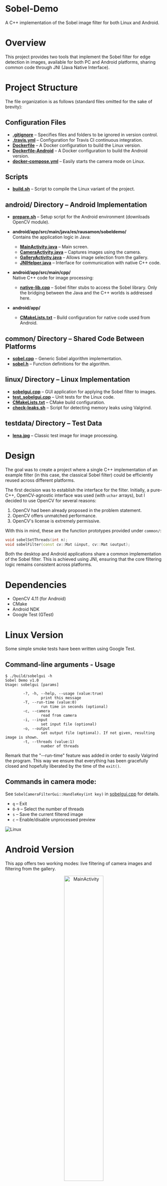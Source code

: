 # Sobel-Demo

A C++ implementation of the Sobel image filter for both Linux and Android.

# Overview

This project provides two tools that implement the Sobel filter for edge detection in images, available for both PC and Android platforms, sharing common code through JNI (Java Native Interface).

# **Project Structure**

The file organization is as follows (standard files omitted for the sake of brevity):

## **Configuration Files**
- **[.gitignore](.gitignore)** – Specifies files and folders to be ignored in version control.
- **[.travis.yml](.travis.yml)** – Configuration for Travis CI continuous integration.
- **[Dockerfile](Dockerfile)** – A Docker configuration to build the Linux version.
- **[Dockerfile-Android](Dockerfile-Android)** – A Docker configuration to build the Android version.
- **[docker-compose.yml](docker-compose.yml)** – Easily starts the camera mode on Linux.

## **Scripts**
- **[build.sh](build.sh)** – Script to compile the Linux variant of the project.

## **android/ Directory – Android Implementation**
- **[prepare.sh](android/prepare.sh)** – Setup script for the Android environment (downloads OpenCV module).
- **android/app/src/main/java/es/rausamon/sobeldemo/**  
  Contains the application logic in Java:
  - **[MainActivity.java](android/app/src/main/java/es/rausamon/sobeldemo/MainActivity.java)** – Main screen.
  - **[CameraActivity.java](android/app/src/main/java/es/rausamon/sobeldemo/CameraActivity.java)** – Captures images using the camera.
  - **[GalleryActivity.java](android/app/src/main/java/es/rausamon/sobeldemo/GalleryActivity.java)** – Allows image selection from the gallery.
  - **[JNIHelper.java](android/app/src/main/java/es/rausamon/sobeldemo/JNIHelper.java)** – Interface for communication with native C++ code.

- **android/app/src/main/cpp/**  
  Native C++ code for image processing:
  - **[native-lib.cpp](android/app/src/main/cpp/native-lib.cpp)** – Sobel filter stubs to access the Sobel library. Only the bridging between the Java and the C++ worlds is addressed here.

- **android/app/**
  - **[CMakeLists.txt](android/app/CMakeLists.txt)** – Build configuration for native code used from Android.

## **common/ Directory – Shared Code Between Platforms**
- **[sobel.cpp](common/sobel.cpp)** – Generic Sobel algorithm implementation.
- **[sobel.h](common/sobel.h)** – Function definitions for the algorithm.

## **linux/ Directory – Linux Implementation**
- **[sobelgui.cpp](linux/sobelgui.cpp)** – GUI application for applying the Sobel filter to images.
- **[test_sobelgui.cpp](linux/test_sobelgui.cpp)** – Unit tests for the Linux code.
- **[CMakeLists.txt](linux/CMakeLists.txt)** – CMake build configuration.
- **[check-leaks.sh](linux/check-leaks.sh)** – Script for detecting memory leaks using Valgrind.

## **testdata/ Directory – Test Data**
- **[lena.jpg](testdata/lena.jpg)** – Classic test image for image processing.

# Design

The goal was to create a project where a single C++ implementation of an example filter (in this case, the classical Sobel filter) could be efficiently reused across different platforms.

The first decision was to establish the interface for the filter. Initially, a pure-C++, OpenCV-agnostic interface was used (with `uchar` arrays), but I decided to use OpenCV for several reasons:

1. OpenCV had been already proposed in the problem statement.
2. OpenCV offers unmatched performance.
3. OpenCV's license is extremely permissive.

With this in mind, these are the function prototypes provided under `common/`:

```cpp
void sobelSetThreads(int n);
void sobelFilter(const cv::Mat &input, cv::Mat &output);
```

Both the desktop and Android applications share a common implementation of the Sobel filter. This is achieved using JNI, ensuring that the core filtering logic remains consistent across platforms.

# Dependencies

- OpenCV 4.11 (for Android)
- CMake
- Android NDK
- Google Test (GTest)

# Linux Version

Some simple smoke tests have been written using Google Test.

## Command-line arguments - Usage
```
$ ./build/sobelgui -h
Sobel Demo v1.0
Usage: sobelgui [params] 

        -?, -h, --help, --usage (value:true)
                print this message
        -T, --run-time (value:0)
                run time in seconds (optional)
        -c, --camera
                read from camera
        -i, --input
                set input file (optional)
        -o, --output
                set output file (optional). If not given, resulting image is shown.
        -t, --threads (value:1)
                number of threads
```

Remark that the "--run-time" feature was added in order to easily Valgrind the program.  This way we ensure that everything has been gracefully closed and hopefully liberated by the time of the `exit()`.

## Commands in camera mode:

See `SobelCameraFilterGui::HandleKey(int key)` in [sobelgui.cpp](linux/sobelgui.cpp#L204) for details.

- `q` – Exit
- `0-9` – Select the number of threads
- `s` – Save the current filtered image
- `c` – Enable/disable unprocessed preview

![Linux](doc/linux.png "Title")

# Android Version

This app offers two working modes: live filtering of camera images and filtering from the gallery.

<p align="center">
  <img src="doc/MainActivity.jpg" alt="MainActivity" width="50%">
</p>

The camera mode displays the original and processed images simultaneously.

A slider at the bottom allows the user to select the number of OpenMP threads. You can observe via `adb shell` that the process's resource consumption increases significantly when using multiple threads, though the FPS do not noticeably improve. (See the performance evaluation at the end of this document.)

Tapping on the upper half of the screen switches between the front and back cameras.

<p align="center">
  <img src="doc/CameraActivity.jpg" alt="Android camera" width="50%">
</p>

When filtering images from the gallery, tapping on the screen switches between the original and processed images.

# Building

## Desktop Application

### Using Docker

If you don't want to install any dependencies locally, you can use Docker.

`docker build -t sobel  .` will build and test the software.

And then for example:

`docker run -t sobel --help`

### Native Build

The desktop application is built using CMake. A `build.sh` script is provided in the root directory to simplify the build and test process.

To build and test the desktop application, run:
```sh
./build.sh
```

## Android Application

The Android application requires OpenCV 4.11. Due to its large size, you need to download it separately after cloning the repository.

To prepare the Android environment, run:
```sh
android/prepare.sh
```

Then, you can open the project `android/`. For example with `studio.sh android/`. 

## Usage

### Desktop Application

#### Camera mode

Docker way: `docker compose up --build`
Native way: `sobelgui -c`

#### Single image filtering

After building the application, you can run the executable to apply the Sobel filter to an image.

Use the following command:
```sh
./sobelgui -i=<input_image> -o=<output_image>
```
The Docker image can also be used for this. You'll need to expose some directory within the Docker container (with `-v`)

*Note: OpenCV command-line parsing requires the use of equal signs.*

### Android Application

Once the Android environment is set up, you can build and install the APK on your device. The application allows you to select an image and apply the Sobel filter directly on your Android device.

# Software validation and testing

Accurate validation of the processed images is way beyond the scope of this task and would be mathematically challenging for me. 

However, basic smoke testing has been implemented: 

- An image can be filtered without errors.
- Errors while trying to write to an output image are caught and reported with a non-zero exit value instead of getting silently swallowed.
- The output image can be read back using OpenCV.

If the algorithm is deterministic, a comparison test could be added using OpenCV's well-established reference implementation to verify the accuracy of the resulting images.


```
$ ./runTests 
[==========] Running 3 tests from 1 test suite.
[----------] Global test environment set-up.
[----------] 3 tests from SobelGuiTest
[ RUN      ] SobelGuiTest.FullDeviceTest
Using 1 OpenMP threads
Error saving image: full.jpg
unlink: No such file or directory
[       OK ] SobelGuiTest.FullDeviceTest (82 ms)
[ RUN      ] SobelGuiTest.HelpOption
[       OK ] SobelGuiTest.HelpOption (59 ms)
[ RUN      ] SobelGuiTest.OutputFileTest
Using 1 OpenMP threads
Sobel image saved as: output.jpg
[       OK ] SobelGuiTest.OutputFileTest (100 ms)
[----------] 3 tests from SobelGuiTest (243 ms total)

[----------] Global test environment tear-down
[==========] 3 tests from 1 test suite ran. (243 ms total)
[  PASSED  ] 3 tests.
```

# Thoughts on Performance

Unfortunately, we did not observe a significant benefit from using multiple threads in this program.  The speedup is very low.

This is likely because convolution is not computationally heavy compared to the surrounding operations (e.g., acquiring and transforming images).

# Future/Possible Work

- Add the option `--frames` to the Linux CLI for processing just one (or more) camera images for profiling/Valgrind.
- Add a benchmarking option to both the Linux and Android versions.

The Android version could read from the DCIM images in the internal storage, enabling us to see the impact of different implementation details (e.g., using threads or other parallelization mechanisms).

<p align="center">
<img src="doc/benchmark-wishes.jpg" alt="Benchmarking ideas" width="50%">
</p>